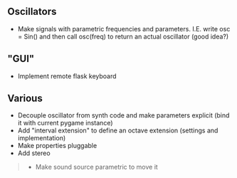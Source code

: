 ## Oscillators
- Make signals with parametric frequencies and parameters. I.E. write osc = Sin() and then call osc(freq) to return an actual oscillator (good idea?)

## "GUI"
- Implement remote flask keyboard

## Various
- Decouple oscillator from synth code and make parameters explicit (bind it with current pygame instance)
- Add "interval extension" to define an octave extension (settings and implementation)
- Make properties pluggable
- Add stereo
> - Make sound source parametric to move it
